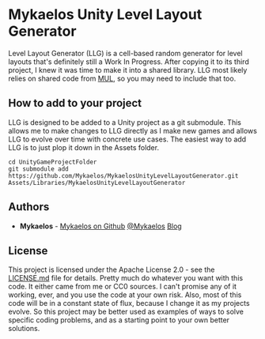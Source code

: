 # Mykaelos Unity Level Layout Generator

Level Layout Generator (LLG) is a cell-based random generator for level layouts that's definitely still a Work In Progress. After copying it to its third project, I knew it was time to make it into a shared library.
LLG most likely relies on shared code from [MUL](https://github.com/Mykaelos/MykaelosUnityLibrary), so you may need to include that too.

## How to add to your project

LLG is designed to be added to a Unity project as a git submodule. This allows me to make changes to LLG directly as I make new games and allows LLG to evolve over time with concrete use cases. The easiest way to add LLG is to just plop it down in the Assets folder.

```
cd UnityGameProjectFolder
git submodule add https://github.com/Mykaelos/MykaelosUnityLevelLayoutGenerator.git Assets/Libraries/MykaelosUnityLevelLayoutGenerator
```


## Authors

* **Mykaelos** - [Mykaelos on Github](https://github.com/Mykaelos) [@Mykaelos](https://twitter.com/Mykaelos) [Blog](http://www.mykaelos.com)


## License

This project is licensed under the Apache License 2.0 - see the [LICENSE.md](LICENSE.md) file for details.
Pretty much do whatever you want with this code. It either came from me or CC0 sources. I can't promise any of it working, ever, and you use the code at your own risk. Also, most of this code will be in a constant state of flux, because I change it as my projects evolve. So this project may be better used as examples of ways to solve specific coding problems, and as a starting point to your own better solutions.
